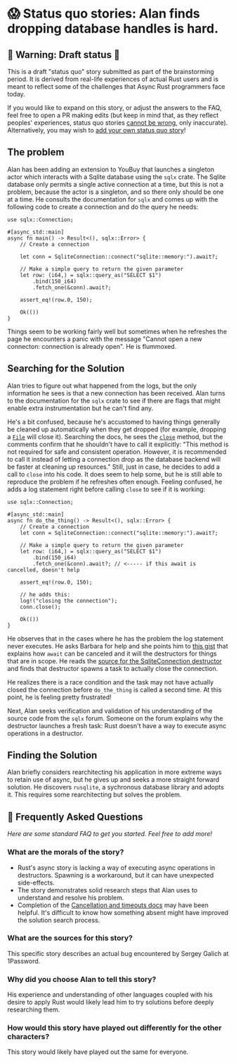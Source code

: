 # 😱 Status quo stories: Alan finds dropping database handles is hard.

## 🚧 Warning: Draft status 🚧

This is a draft "status quo" story submitted as part of the brainstorming period. It is derived from real-life experiences of actual Rust users and is meant to reflect some of the challenges that Async Rust programmers face today. 

If you would like to expand on this story, or adjust the answers to the FAQ, feel free to open a PR making edits (but keep in mind that, as they reflect peoples' experiences, status quo stories [cannot be wrong], only inaccurate). Alternatively, you may wish to [add your own status quo story][htvsq]!


## The problem

Alan has been adding an extension to YouBuy that launches a singleton actor which interacts with a Sqlite database using the `sqlx` crate. The Sqlite database only permits a single active connection at a time, but this is not a problem, because the actor is a singleton, and so there only should be one at a time. He consults the documentation for `sqlx` and comes up with the following code to create a connection and do the query he needs:
  
```rust,ignore
use sqlx::Connection;

#[async_std::main]
async fn main() -> Result<(), sqlx::Error> {
    // Create a connection

    let conn = SqliteConnection::connect("sqlite::memory:").await?;

    // Make a simple query to return the given parameter
    let row: (i64,) = sqlx::query_as("SELECT $1")
        .bind(150_i64)
        .fetch_one(&conn).await?;

    assert_eq!(row.0, 150);

    Ok(())
}
```

Things seem to be working fairly well but sometimes when he refreshes the page he encounters a panic with the message "Cannot open a new connecton: connection is already open". He is flummoxed.


## Searching for the Solution


Alan tries to figure out what happened from the logs, but the only information he sees is that a new connection has been received. Alan turns to the documentation for the `sqlx` crate to see if there are flags that might enable extra instrumentation but he can't find any.

He's a bit confused, because he's accustomed to having things generally be cleaned up automatically when they get dropped (for example, dropping a [`File`](https://doc.rust-lang.org/std/fs/struct.File.html) will close it). Searching the docs, he sees the [`close`](https://docs.rs/sqlx/0.5.1/sqlx/trait.Connection.html#tymethod.close) method, but the comments confirm that he shouldn't have to call it explicitly: "This method is not required for safe and consistent operation. However, it is recommended to call it instead of letting a connection drop as the database backend will be faster at cleaning up resources." Still, just in case, he decides to add a call to `close` into his code. It does seem to help some, but he is still able to reproduce the problem if he refreshes often enough. Feeling confused, he adds a log statement right before calling `close` to see if it is working:

```rust,ignore
use sqlx::Connection;

#[async_std::main]
async fn do_the_thing() -> Result<(), sqlx::Error> {
    // Create a connection
    let conn = SqliteConnection::connect("sqlite::memory:").await?;

    // Make a simple query to return the given parameter
    let row: (i64,) = sqlx::query_as("SELECT $1")
        .bind(150_i64)
        .fetch_one(&conn).await?; // <----- if this await is cancelled, doesn't help

    assert_eq!(row.0, 150);
    
    // he adds this:
    log!("closing the connection");
    conn.close();

    Ok(())
}
```
  
He observes that in the cases where he has the problem the log statement never executes. He asks Barbara for help and she points him to [this gist](https://gist.github.com/Matthias247/ffc0f189742abf6aa41a226fe07398a8) that explains how `await` can be canceled and it will the destructors for things that are in scope. He reads the [source for the SqliteConnection destructor](https://github.com/launchbadge/sqlx/blob/0ed524d65c2a3ee2e2a6706910b85bf2bb72115f/sqlx-core/src/pool/connection.rs#L70-L74) and finds that destructor spawns a task to actually close the connection.

He realizes there is a race condition and the task may not have actually closed the connection before `do_the_thing` is called a second time. At this point, he is feeling pretty frustrated!

Next, Alan seeks verification and validation of his understanding of the source code from the `sqlx` forum. Someone on the forum explains why the destructor launches a fresh task: Rust doesn't have a way to execute async operations in a destructor.

## Finding the Solution

Alan briefly considers rearchitecting his application in more extreme ways to retain use of async, but he gives up and seeks a more straight forward solution. He discovers `rusqlite`, a sychronous database library and adopts it. This requires some rearchitecting but solves the problem.

## 🤔 Frequently Asked Questions

*Here are some standard FAQ to get you started. Feel free to add more!*

### **What are the morals of the story?**
* Rust's async story is lacking a way of executing async operations in destructors. Spawning is a workaround, but it can have unexpected side-effects.
* The story demonstrates solid research steps that Alan uses to understand and resolve his problem.
* Completion of the [Cancellation and timeouts docs](https://rust-lang.github.io/async-book/06_multiple_futures/01_chapter.html) may have been helpful. It's difficult to know how something absent might have improved the solution search process.

### **What are the sources for this story?**
This specific story describes an actual bug encountered by Sergey Galich at 1Password.

### **Why did you choose Alan to tell this story?**
His experience and understanding of other languages coupled with his desire to apply Rust would likely lead him to try solutions before deeply researching them.

### **How would this story have played out differently for the other characters?**
This story would likely have played out the same for everyone.

[character]: ../characters.md
[status quo stories]: ./status_quo.md
[Alan]: ../characters/alan.md
[Grace]: ../characters/grace.md
[Niklaus]: ../characters/niklaus.md
[Barbara]: ../characters/barbara.md
[htvsq]: ../how_to_vision/status_quo.md
[cannot be wrong]: ../how_to_vision/comment.md#comment-t

